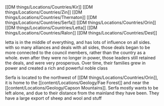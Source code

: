 [[DM things/Locations/Countries/Kir]]
[[DM things/Locations/Countries/Zin]]
[[DM things/Locations/Countries/Thernaton]]
[[DM things/Locations/Countries/Serfa]]
[[DM things/Locations/Countries/Orin]]
[[DM things/Locations/Countries/Letta]]
[[DM things/Locations/Countries/Ralon]]
[[DM things/Locations/Countries/Dest]]

letta is in the middle of everything, and has lots of influence on all sides. with so many alliances and deals with all sides, those deals began to be more connected to the council members, rather than the country as a whole. even after they were no longer in power, those leaders still retained the deals, and were very prosperous. Over time, their families grew in power and created a rich and powerful noble class

Serfa is located to the northwest of [[DM things/Locations/Countries/Orin]], it is home to the [[content/Locations/Geology/Fae Forest]] and near the [[content/Locations/Geology/Capson Mountains]]. Serfa mostly wants to be left alone, and due to their distance from the mainland they have been. They have a large export of sheep and wool and stuff